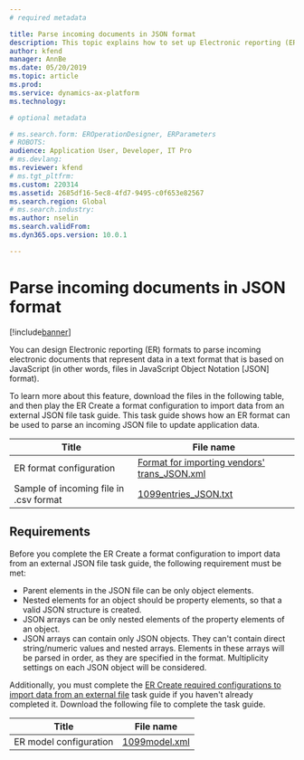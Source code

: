 ```yaml
---
# required metadata

title: Parse incoming documents in JSON format
description: This topic explains how to set up Electronic reporting (ER) formats to parse incoming documents in JavaScript Object Notation (JSON) format.
author: kfend
manager: AnnBe
ms.date: 05/20/2019
ms.topic: article
ms.prod: 
ms.service: dynamics-ax-platform
ms.technology: 

# optional metadata

# ms.search.form: EROperationDesigner, ERParameters
# ROBOTS: 
audience: Application User, Developer, IT Pro
# ms.devlang: 
ms.reviewer: kfend
# ms.tgt_pltfrm: 
ms.custom: 220314
ms.assetid: 2685df16-5ec8-4fd7-9495-c0f653e82567
ms.search.region: Global
# ms.search.industry: 
ms.author: nselin
ms.search.validFrom: 
ms.dyn365.ops.version: 10.0.1

---
```


# Parse incoming documents in JSON format

[!include[banner](../includes/banner.md)]

You can design Electronic reporting (ER) formats to parse incoming electronic documents that represent data in a text format that is based on JavaScript (in other words, files in JavaScript Object Notation \[JSON\] format).

To learn more about this feature, download the files in the following table, and then play the ER Create a format configuration to import data from an external JSON file task guide. This task guide shows how an ER format can be used to parse an incoming JSON file to update application data.

| Title                                  | File name |
|----------------------------------------|-----------|
| ER format configuration                | [Format for importing vendors' trans_JSON.xml](https://go.microsoft.com/fwlink/?linkid=874111) |
| Sample of incoming file in .csv format | [1099entries_JSON.txt](https://go.microsoft.com/fwlink/?linkid=874111) |

## Requirements

Before you complete the ER Create a format configuration to import data from an external JSON file task guide, the following requirement must be met:

- Parent elements in the JSON file can be only object elements.
- Nested elements for an object should be property elements, so that a valid JSON structure is created.
- JSON arrays can be only nested elements of the property elements of an object.
- JSON arrays can contain only JSON objects. They can't contain direct string/numeric values and nested arrays. Elements in these arrays will be parsed in order, as they are specified in the format. Multiplicity settings on each JSON object will be considered.

Additionally, you must complete the [ER Create required configurations to import data from an external file](tasks/er-required-configurations-import-data.md) task guide if you haven't already completed it. Download the following file to complete the task guide.

| Title                  | File name |
|------------------------|-----------|
| ER model configuration | [1099model.xml](https://go.microsoft.com/fwlink/?linkid=874111) |
